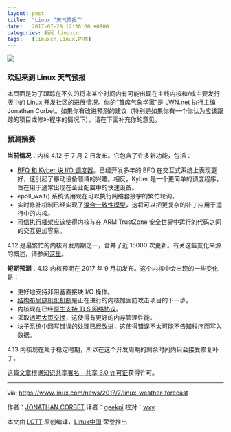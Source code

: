 ```yaml
---
layout: post
title:	"Linux “天气预报”"
date:	2017-07-28 12:36:00 +0800 
categories:	新闻 linuxcn 
tags:	[linuxcn,Linux,内核]
---
```



![](/Asserts/Images//attachment/album/201707/28/123643m3x536ztt153g0tk.jpg)


### 欢迎来到 Linux 天气预报


本页面是为了跟踪在不久的将来某个时间内有可能出现在主线内核和/或主要发行版中的 Linux 开发社区的进展情况。你的“首席气象学家”是 [LWN.net](http://www.lwn.net/) 执行主编 Jonathan Corbet。如果你有改进预测的建议（特别是如果你有一个你认为应该跟踪的项目或修补程序的情况下），请在下面补充你的意见。


### 预测摘要


**当前情况**：内核 4.12 于 7 月 2 日发布。它包含了许多新功能，包括：


* [BFQ 和 Kyber 块 I/O 调度器](https://lwn.net/Articles/720675/)。已经开发多年的 BFQ 在交互式系统上表现更好，这引起了移动设备领域的兴趣。相反，Kyber 是一个更简单的调度程序，旨在用于通常出现在企业配置中的快速设备。
* epoll\_wait() 系统调用现在可以执行网络套接字的繁忙轮询。
* 实时修补机制已经实现了[混合一致性模型](https://git.kernel.org/pub/scm/linux/kernel/git/torvalds/linux.git/commit/?id=d83a7cb375eec21f04c83542395d08b2f6641da2)，这将可以把更复杂的补丁应用于运行中的内核。
* [可信执行框架](https://lwn.net/Articles/717125/)应该使得内核与在 ARM TrustZone 安全世界中运行的代码之间的交互更加容易。


4.12 是最繁忙的内核开发周期之一，合并了近 15000 次更新。有关这些变化来源的概述，请参阅[这里](https://lwn.net/Articles/726950/)。


**短期预测**：4.13 内核预期在 2017 年 9 月初发布。这个内核中会出现的一些变化是：


* 更好地支持非阻塞直接块 I/O 操作。
* [结构布局随机化机制](https://lwn.net/Articles/722293/)是正在进行的内核加固防攻击项目的下一步。
* 内核现在已经[原生支持 TLS 网络协议](https://lwn.net/Articles/666509/)。
* 采取[透明大页交换](https://lwn.net/Articles/717707/)，这使得有更好的内存管理性能。
* 块子系统中回写错误的处理[已经改进](https://lwn.net/Articles/724307/)，这使得错误不太可能不告知程序而写入数据。


4.13 内核现在处于稳定时期，所以在这个开发周期的剩余时间内只会接受修复补丁。


这篇[文章](http://purl.org/dc/elements/1.1/)根据[知识共享署名 - 共享 3.0 许可证](http://creativecommons.org/licenses/by-sa/3.0/)获得许可。




---


via: <https://www.linux.com/news/2017/7/linux-weather-forecast>


作者：[JONATHAN CORBET](https://www.linux.com/users/corbet) 译者：[geekpi](https://github.com/geekpi) 校对：[wxy](https://github.com/wxy)


本文由 [LCTT](https://github.com/LCTT/TranslateProject) 原创编译，[Linux中国](https://linux.cn/) 荣誉推出
